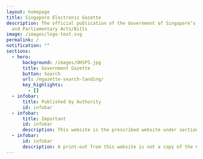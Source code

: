 ```yaml
---
layout: homepage
title: Singapore Electronic Gazette
description: The official publication of the Government of Singapore’s Notices
  and Parliamentary Acts/Bills
image: /images/logo-text.svg
permalink: /
notification: ""
sections:
  - hero:
      background: /images/OHSPS.jpg
      title: Government Gazette
      button: Search
      url: /egazette-search-landing/
      key_highlights:
        - []
  - infobar:
      title: Published by Authority
      id: infobar
  - infobar:
      title: Important
      id: infobar
      description: This website is the prescribed website under section 48 of the Interpretation Act 1965. Gazettes published on this website on or after 9 March 2025 are prima facie evidence of their contents and prevail over Gazettes published in any other form.
  - infobar:
      id: infobar
      description: A print-out from this website is not a copy of the Gazette printed by the Government Printer for the purposes of section 48 of the Interpretation Act 1965.
---
```

